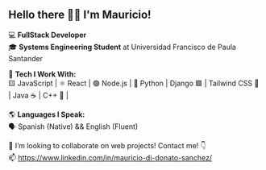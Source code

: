 ## Hello there 🧔👾 I'm Mauricio!

💻 **FullStack Developer**  
🎓 **Systems Engineering Student** at Universidad Francisco de Paula Santander


🎯 **Tech I Work With:**  
🟨 JavaScript | ⚛️ React | 🟢 Node.js | 🐍 Python | Django 🟩 | Tailwind CSS 🎨 | Java ☕ | C++ 🔵 |   

🌎 **Languages I Speak:**  
🗣️ Spanish (Native) && English (Fluent)  

🤝 I’m looking to collaborate on web projects! Contact me! 👇  
📫 https://www.linkedin.com/in/mauricio-di-donato-sanchez/

<!--
**MauricioDDS/MauricioDDS** is a ✨ _special_ ✨ repository because its `README.md` (this file) appears on your GitHub profile.

Here are some ideas to get you started:

- 🔭 I’m currently working on ...
- 🌱 I’m currently learning ...
- 👯 I’m looking to collaborate on ...
- 🤔 I’m looking for help with ...
- 💬 Ask me about ...
- 📫 How to reach me: ...
- 😄 Pronouns: ...
- ⚡ Fun fact: ...
-->
